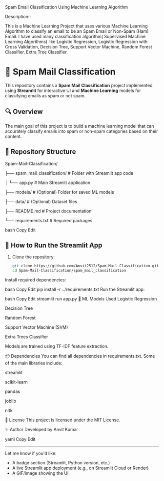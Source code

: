 Spam Email Classification Using Machine Learning Algorithm



Description:-

This is a Machine Learning Project that uses various Machine Learning Algorithm to classify an email to be an Spam Email or Non-Spam (Ham) Email. I have used many classification algorithm( Supervised Machine Learning Algorithms) like Logistic Regression, Logistic Regression with Cross Validation, Decision Tree, Support Vector Machine, Random Forest Classifier, Extra Tree Classifier.


# 📧 Spam Mail Classification

This repository contains a **Spam Mail Classification** project implemented using **Streamlit** for interactive UI and **Machine Learning** models for classifying emails as spam or not spam.

## 🔍 Overview

The main goal of this project is to build a machine learning model that can accurately classify emails into spam or non-spam categories based on their content.

## 📁 Repository Structure

Spam-Mail-Classification/

├── spam_mail_classification/ # Folder with Streamlit app code

│ └── app.py # Main Streamlit application

├── models/ # (Optional) Folder for saved ML models

├── data/ # (Optional) Dataset files

├── README.md # Project documentation

└── requirements.txt # Required packages


bash
Copy
Edit

## 🚀 How to Run the Streamlit App

1. Clone the repository:
   ```bash
   git clone https://github.com/Anvit2512/Spam-Mail-Classification.git
   cd Spam-Mail-Classification/spam_mail_classification
Install required dependencies:

bash
Copy
Edit
pip install -r ../requirements.txt
Run the Streamlit app:

bash
Copy
Edit
streamlit run app.py
🧠 ML Models Used
Logistic Regression

Decision Tree

Random Forest

Support Vector Machine (SVM)

Extra Trees Classifier

Models are trained using TF-IDF feature extraction.

📦 Dependencies
You can find all dependencies in requirements.txt. Some of the main libraries include:

streamlit

scikit-learn

pandas

joblib

nltk

📜 License
This project is licensed under the MIT License.

✨ Author
Developed by Anvit Kumar

yaml
Copy
Edit

---

Let me know if you'd like:
- A badge section (Streamlit, Python version, etc.)
- A live Streamlit app deployment (e.g., on Streamlit Cloud or Render)
- A GIF/image showing the UI
